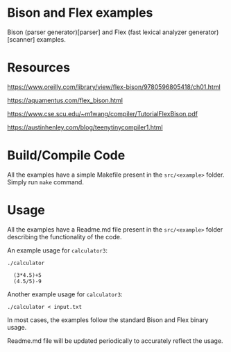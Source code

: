 # Bison and Flex examples

Bison (parser generator)[parser] and Flex (fast lexical analyzer generator)[scanner]  examples.

# Resources

https://www.oreilly.com/library/view/flex-bison/9780596805418/ch01.html

https://aquamentus.com/flex_bison.html

https://www.cse.scu.edu/~m1wang/compiler/TutorialFlexBison.pdf

https://austinhenley.com/blog/teenytinycompiler1.html

# Build/Compile Code

All the examples have a simple Makefile present in the `src/<example>` folder. Simply run `make` command.

# Usage

All the examples have a Readme.md file present in the `src/<example>` folder describing the functionality of the code.

An example usage for `calculator3`:

`./calculator`
```
  (3*4.5)+5
  (4.5/5)-9
```

Another example usage for `calculator3`: 

`./calculator < input.txt`

In most cases, the examples follow the standard Bison and Flex binary usage. 

Readme.md file will be updated periodically to accurately reflect the usage.
